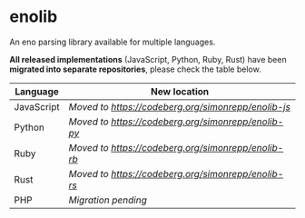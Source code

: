 # enolib

An eno parsing library available for multiple languages.

**All released implementations** (JavaScript, Python, Ruby, Rust) have been **migrated
into separate repositories**, please check the table below.

| Language | New location |
|  -- | -- |
| JavaScript | *Moved to https://codeberg.org/simonrepp/enolib-js* |
| Python | *Moved to https://codeberg.org/simonrepp/enolib-py* |
| Ruby | *Moved to https://codeberg.org/simonrepp/enolib-rb* |
| Rust | *Moved to https://codeberg.org/simonrepp/enolib-rs* |
| PHP | *Migration pending* |
